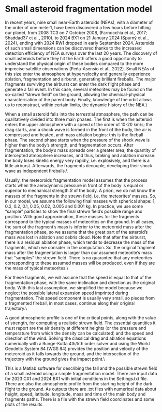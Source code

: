 # Small asteroid fragmentation model
In recent years, nine small near-Earth asteroids (NEAs), with a diameter of the order of one meter1, have been discovered a few hours before hitting our planet, from 2008 TC3 on 7 October 2008, (Farnocchia et al., 2017; Shaddad37 et al., 2010), to 2024 BX1 on 21 January 2024 (Spurný et al., 2024), ending with 2024 RW1 dropped in early September 2024. Asteroids of such small dimensions can be discovered thanks to the increased detection efficiency of NEA surveys over the last 20 years. The discovery of small asteroids before they hit the Earth offers a good opportunity to understand the physical origin of these bodies compared to the more imprecise satellite observations (Peña-Asensio et al., 2022). Small NEAs of this size enter the atmosphere at hypervelocity and generally experience ablation, fragmentation and airburst, generating brilliant fireballs. The major fragments surviving the airburst can enter the dark flight phase and generate a fall event. In this case, several meteorites may be found on the so-called “strewn field” on the ground, allowing the chemical-physical characterisation of the parent body. Finally, knowledge of the orbit allows us to reconstruct, within certain limits, the dynamic history of the NEA.\\

When a small asteroid falls into the terrestrial atmosphere, the path can be qualitatively divided into three main phases. The first is when the asteroid enters the upper atmosphere with a speed of the order of 10-20 km/s; the drag starts, and a shock wave is formed in the front of the body, the air is compressed and heated, and mass ablation begins: this is the fireball phase. The second phase starts when the pressure of the shock wave is higher than the body’s strength, and fragmentation occurs. After fragmentation, the body’s mass spreads over a greater area, the quantity of intercepted atmosphere increases, and thus, braking and ablation increase: the body loses kinetic energy very rapidly, i.e. explosively, and there is a little airburst. Afterwards, the fragments decouple, developing their shock wave as independent fireballs.\\

Usually, the meteoroids fragmentation model assumes that the process starts when the aerodynamic pressure in front of the body is equal or superior to mechanical strength 𝑆 of the body. A priori, we do not know the masses of the fragments in the strewn field, i.e. the meteorites’ masses. So, in our model, we assume the following final masses with spherical shape: 1, 0.3, 0.2, 0.1, 0.05, 0.02, 0.005 and 0.001 kg. In practice, we use some “sample” particles to show the final strewn field’s possible range and position. With good approximation, these masses for the fragments correspond to the typical masses of meteorites on the ground. In all cases, the sum of the fragment’s mass is inferior to the meteoroid mass after the fragmentation phase, so we assume that the great part of the asteroid’s mass was lost in ablation and debris cloud. Note that after the airburst, there is a residual ablation phase, which tends to decrease the mass of the fragments, which we consider in the computation. So, the original fragment mass after the fragmentation is larger than our assumed meteorite’s mass that “samples” the strewn field. There is no guarantee that any meteorites corresponding to these assumed masses will be produced, even if they are the mass of typical meteorites.\\

For these fragments, we will assume that the speed is equal to that of the fragmentation phase, with the same inclination and direction as the original body. With this last assumption, we simplified the model because we neglect the possible lateral expansion speed imprinted during fragmentation. This speed component is usually very small, so pieces from a fragmented fireball, in most cases, continue along their original trajectory.\\

A good atmospheric profile is one of the critical points, along with the value of strength, for computing a realistic strewn field. The essential quantities it must report are the air density at different heights (or the pressure and temperature from which the density can be calculated) and the speed and direction of the wind. Solving the classical drag and ablation equations numerically with a Runge-Kutta 4th/5th order solver and using the World Geodetic System 84 (WGS 84) provides the position and velocity of the meteoroid as it falls towards the ground, and the intersection of the trajectory with the ground gives the impact point.\\

This is a Matlab software for describing the fall and the possible strewn field of a small asteroid using a simple fragmentation model. There are input data for 2023 CX1 and 2024 BX1 with initial conditions in the Settings.txt file. There are also the atmospheric profile from the starting height of the dark flight to the ground. As outputs there are .txt files with numerical data about height, speed, latitude, longitude, mass and time of the main body and fragments paths. There is a file with the strewn field coordinates and some plots of the results.
